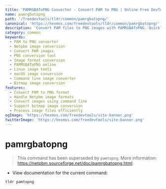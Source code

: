 ```yaml
---
title: 'PAMRGBAToPNG Converter - Convert PAM to PNG | Online Free DevTools by Hexmos'
name: pamrgbatopng
path: '/freedevtools/tldr/common/pamrgbatopng/'
canonical: 'https://hexmos.com/freedevtools/tldr/common/pamrgbatopng/'
description: 'Convert PAM files to PNG images with PAMRGBAToPNG. Quickly transform Netpbm image formats. Free online tool, no registration required.'
category: common
keywords:
  - PAM to PNG converter
  - Netpbm image conversion
  - Convert PAM images
  - PNG conversion tool
  - Image format conversion
  - PAMRGBAToPNG online
  - Linux image tools
  - macOS image conversion
  - Command line image converter
  - Bitmap image conversion
features:
  - Convert PAM to PNG format
  - Handle Netpbm image formats
  - Convert images using command line
  - Support bitmap image conversion
  - Process image files efficiently
ogImage: 'https://hexmos.com/freedevtools/site-banner.png'
twitterImage: 'https://hexmos.com/freedevtools/site-banner.png'
---
```


# pamrgbatopng

> This command has been superseded by `pamtopng`.
> More information: <https://netpbm.sourceforge.net/doc/pamrgbatopng.html>.

- View documentation for the current command:

`tldr pamtopng`
